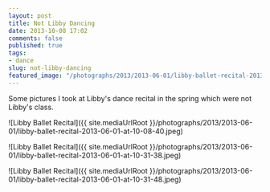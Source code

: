 ```yaml
---
layout: post
title: Not Libby Dancing
date: 2013-10-08 17:02
comments: false
published: true
tags:
- dance
slug: not-libby-dancing
featured_image: "/photographs/2013/2013-06-01/libby-ballet-recital-2013-06-01-at-10-08-40.jpeg"
---
```

Some pictures I took at Libby's dance recital in the spring which were not Libby's class.

![Libby Ballet Recital]({{ site.mediaUrlRoot }}/photographs/2013/2013-06-01/libby-ballet-recital-2013-06-01-at-10-08-40.jpeg)

![Libby Ballet Recital]({{ site.mediaUrlRoot }}/photographs/2013/2013-06-01/libby-ballet-recital-2013-06-01-at-10-31-38.jpeg)

![Libby Ballet Recital]({{ site.mediaUrlRoot }}/photographs/2013/2013-06-01/libby-ballet-recital-2013-06-01-at-10-31-48.jpeg)
